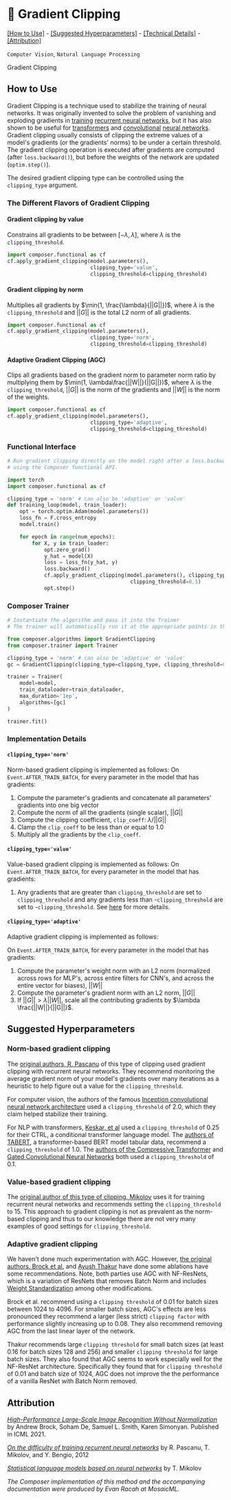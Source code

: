 # 📎 Gradient Clipping

[\[How to Use\]](#how-to-use) - [\[Suggested Hyperparameters\]](#suggested-hyperparameters) - [\[Technical Details\]](#technical-details) - [\[Attribution\]](#attribution)

 `Computer Vision`, `Natural Language Processing`

Gradient Clipping

<!--| |
|:--:
|*Need a picture.*|-->

## How to Use
Gradient Clipping is a technique used to stabilize the training of neural networks. It was
originally invented to solve the problem of vanishing and exploding gradients in [training](https://www.fit.vut.cz/study/phd-thesis/283/.en) [recurrent neural networks](https://arxiv.org/abs/1211.5063), but it has also shown to be useful for [transformers](https://arxiv.org/abs/1909.05858v2) and [convolutional](https://arxiv.org/abs/1512.00567v3) [neural networks](https://arxiv.org/abs/2102.06171).
Gradient clipping usually consists of clipping the extreme values of a model's gradients (or the gradients' norms) to be under
a certain threshold. The gradient clipping operation is executed after gradients are computed (after `loss.backward()`), but before the weights of the network are updated (`optim.step()`).

The desired gradient clipping type can be controlled using the `clipping_type` argument.

### The Different Flavors of Gradient Clipping

#### Gradient clipping by value
Constrains all gradients to be between $[-\lambda, \lambda]$, where $\lambda$ is
the `clipping_threshold`.

<!-- Usage: -->
<!--
```python
from tests.common import SimpleModel

model = SimpleModel()
clipping_threshold = 0.1
```
-->
<!--pytest-codeblocks:cont-->
```python
import composer.functional as cf
cf.apply_gradient_clipping(model.parameters(),
                           clipping_type='value',
                           clipping_threshold=clipping_threshold)
```
#### Gradient clipping by norm
Multiplies all gradients by $\min(1, \frac{\lambda}{||G||})$, where $\lambda$ is
the `clipping_threshold` and $||G||$ is the total L2 norm of all gradients.
<!-- Usage: -->
<!--
```python
from tests.common import SimpleModel

model = SimpleModel()
clipping_threshold = 0.1
```
-->
<!--pytest-codeblocks:cont-->
```python
import composer.functional as cf
cf.apply_gradient_clipping(model.parameters(),
                           clipping_type='norm',
                           clipping_threshold=clipping_threshold)
```
#### Adaptive Gradient Clipping (AGC)
Clips all gradients based on the gradient norm to parameter norm ratio by multiplying them by
$\min(1, \lambda\frac{||W||}{||G||})$, where $\lambda$ is the `clipping_threshold`,
$||G||$ is the norm of the gradients and $||W||$ is the norm of the weights.
<!-- Usage: -->
<!--
```python
from tests.common import SimpleModel

model = SimpleModel()
clipping_threshold = 0.1
```
-->
<!--pytest-codeblocks:cont-->
```python
import composer.functional as cf
cf.apply_gradient_clipping(model.parameters(),
                           clipping_type='adaptive',
                           clipping_threshold=clipping_threshold)
```

### Functional Interface

```python
# Run gradient clipping directly on the model right after a loss.backward() call
# using the Composer functional API.

import torch
import composer.functional as cf

clipping_type = 'norm' # can also be 'adaptive' or 'value'
def training_loop(model, train_loader):
    opt = torch.optim.Adam(model.parameters())
    loss_fn = F.cross_entropy
    model.train()

    for epoch in range(num_epochs):
        for X, y in train_loader:
            opt.zero_grad()
            y_hat = model(X)
            loss = loss_fn(y_hat, y)
            loss.backward()
            cf.apply_gradient_clipping(model.parameters(), clipping_type=clipping_type,
                                        clipping_threshold=0.1)
            opt.step()
```

### Composer Trainer

<!--pytest.mark.gpu-->
<!--pytest.mark.timeout(15)-->
<!--
```python
from torch.utils.data import DataLoader
from tests.common import RandomClassificationDataset, SimpleModel

model = SimpleModel()
train_dataloader = DataLoader(RandomClassificationDataset())
```
-->
<!--pytest-codeblocks:cont-->
```python
# Instantiate the algorithm and pass it into the Trainer
# The trainer will automatically run it at the appropriate points in the training loop

from composer.algorithms import GradientClipping
from composer.trainer import Trainer

clipping_type = 'norm' # can also be 'adaptive' or 'value'
gc = GradientClipping(clipping_type=clipping_type, clipping_threshold=0.1)

trainer = Trainer(
    model=model,
    train_dataloader=train_dataloader,
    max_duration='1ep',
    algorithms=[gc]
)

trainer.fit()
```

### Implementation Details

#### `clipping_type='norm'`
Norm-based gradient clipping is implemented as follows:
On `Event.AFTER_TRAIN_BATCH`, for every parameter in the model that has gradients:
1. Compute the parameter's gradients and concatenate all parameters' gradients into one big vector
2. Compute the norm of all the gradients (single scalar), $||G||$
3. Compute the clipping coefficient, `clip_coeff`: $\lambda / ||G||$
4. Clamp the `clip_coeff` to be less than or equal to 1.0
5. Multiply all the gradients by the `clip_coeff`.

#### `clipping_type='value'`
Value-based gradient clipping is implemented as follows:
On `Event.AFTER_TRAIN_BATCH`, for every parameter in the model that has gradients:
1. Any gradients that are greater than `clipping_threshold` are set to `clipping_threshold` and
any gradients less than -`clipping_threshold` are set to -`clipping_threshold`. See [here](https://pytorch.org/docs/stable/generated/torch.nn.utils.clip_grad_value_.html) for more details.
#### `clipping_type='adaptive'`

Adaptive gradient clipping is implemented as follows:

On `Event.AFTER_TRAIN_BATCH`, for every parameter in the model that has gradients:
1. Compute the parameter's weight norm with an L2 norm (normalized across rows for MLP's, across entire filters for CNN's, and across the entire vector for biases), $||W||$
2. Compute the parameter's gradient norm with an L2 norm, $||G||$
3. If $||G|| > \lambda||W||$, scale all the contributing gradients by $\lambda \frac{||W||}{||G||}$.


## Suggested Hyperparameters
### Norm-based gradient clipping
The [original authors, R. Pascanu](https://arxiv.org/abs/1211.5063) of this type of clipping used gradient clipping with recurrent neural networks. They recommend monitoring the average gradient norm of your model's gradients over many iterations as a heuristic to help
figure out a value for the `clipping_threshold`.

For computer vision, the authors of the famous [Inception convolutional neural network architecture](https://arxiv.org/abs/1512.00567v3) used a `clipping_threshold` of 2.0, which they claim helped stabilize their training.

For NLP with transformers, [Keskar, et al](https://arxiv.org/abs/1909.05858v2) used a `clipping_threshold` of 0.25 for their CTRL, a conditional transformer language model.
The [authors of TABERT](https://arxiv.org/abs/2005.08314v1), a transformer-based BERT model tabular data, recommend a `clipping_threshold` of 1.0. The [authors of the Compressive Transformer](https://arxiv.org/abs/1911.05507v1) and [Gated Convolutional Neural Networks](https://arxiv.org/pdf/1612.08083v3.pdf) both used a `clipping_threshold` of 0.1.

### Value-based gradient clipping
The [original author of this type of clipping, Mikolov](https://www.fit.vut.cz/study/phd-thesis/283/.en) uses it for training recurrent neural networks and recommends setting the `clipping_threshold` to 15. This approach to gradient clipping is not as prevalent as the norm-based clipping and thus to our knowledge there are not very many examples of good settings for `clipping_threshold`.
### Adaptive gradient clipping
We haven't done much experimentation with AGC. However, [the original authors, Brock et al.](https://arxiv.org/abs/2102.06171)
and [Ayush Thakur](https://wandb.ai/ayush-thakur/nfnet/reports/Exploring-Adaptive-Gradient-Clipping-and-NFNets--Vmlldzo1MDc0NTQ)
have done some ablations have some recommendations. Note, both parties use AGC with NF-ResNets, which is a variation
of ResNets that removes Batch Norm and includes [Weight Standardization](https://arxiv.org/abs/1903.10520)
among other modifications.

Brock et al. recommend using a `clipping threshold` of 0.01 for batch sizes between 1024 to 4096.
For smaller batch sizes, AGC's effects are less pronounced they recommend a larger (less strict) `clipping factor` with performance
slightly increasing up to 0.08. They also recommend removing AGC from the last linear layer of the network.

Thakur recommends large `clipping threshold` for small batch sizes (at least 0.16 for batch sizes 128 and 256) and smaller `clipping threshold` for large batch sizes. They also found that AGC seems to work especially well for the NF-ResNet architecture. Specifically they found that for `clipping threshold` of 0.01 and batch size of 1024, AGC does not improve the the performance of a vanilla ResNet with Batch Norm removed.

<!-- ## Technical Details
TODO(eracah): fill in this section.
-->


## Attribution

[*High-Performance Large-Scale Image Recognition Without Normalization*](https://arxiv.org/abs/2102.06171) by Andrew Brock, Soham De, Samuel L. Smith, Karen Simonyan. Published in ICML 2021.

[*On the difficulty of training recurrent neural networks*](https://arxiv.org/abs/1211.5063) by R. Pascanu, T. Mikolov, and Y. Bengio, 2012

[*Statistical language models based on neural networks*](https://www.fit.vut.cz/study/phd-thesis/283/.en) by T. Mikolov

*The Composer implementation of this method and the accompanying documentation were produced by Evan Racah at MosaicML.*
